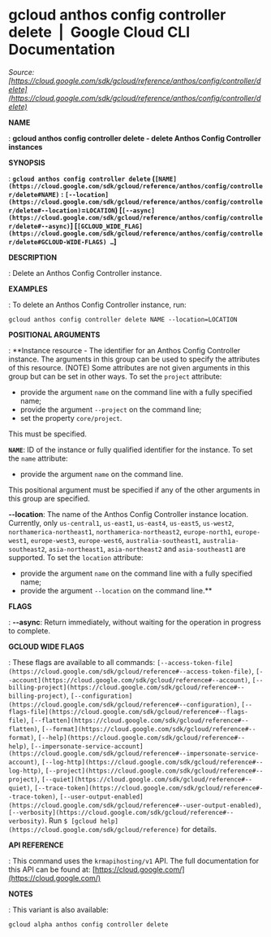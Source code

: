 # gcloud anthos config controller delete  |  Google Cloud CLI Documentation

*Source: [https://cloud.google.com/sdk/gcloud/reference/anthos/config/controller/delete](https://cloud.google.com/sdk/gcloud/reference/anthos/config/controller/delete)*

**NAME**

: **gcloud anthos config controller delete - delete Anthos Config Controller instances**

**SYNOPSIS**

: **`gcloud anthos config controller delete` (`[NAME](https://cloud.google.com/sdk/gcloud/reference/anthos/config/controller/delete#NAME)` : `[--location](https://cloud.google.com/sdk/gcloud/reference/anthos/config/controller/delete#--location)`=`LOCATION`) [`[--async](https://cloud.google.com/sdk/gcloud/reference/anthos/config/controller/delete#--async)`] [`[GCLOUD_WIDE_FLAG](https://cloud.google.com/sdk/gcloud/reference/anthos/config/controller/delete#GCLOUD-WIDE-FLAGS) …`]**

**DESCRIPTION**

: Delete an Anthos Config Controller instance.

**EXAMPLES**

: To delete an Anthos Config Controller instance, run:

```
gcloud anthos config controller delete NAME --location=LOCATION
```

**POSITIONAL ARGUMENTS**

: **Instance resource - The identifier for an Anthos Config Controller instance. The
arguments in this group can be used to specify the attributes of this resource.
(NOTE) Some attributes are not given arguments in this group but can be set in
other ways.
To set the `project` attribute:

- provide the argument `name` on the command line with a fully
specified name;
- provide the argument `--project` on the command line;
- set the property `core/project`.

This must be specified.

**`NAME`**:
ID of the instance or fully qualified identifier for the instance.
To set the `name` attribute:

- provide the argument `name` on the command line.

This positional argument must be specified if any of the other arguments in this
group are specified.

**--location**:
The name of the Anthos Config Controller instance location. Currently, only
`us-central1`, `us-east1`, `us-east4`,
`us-east5`, `us-west2`,
`northamerica-northeast1`, `northamerica-northeast2`,
`europe-north1`, `europe-west1`,
`europe-west3`, `europe-west6`,
`australia-southeast1`, `australia-southeast2`,
`asia-northeast1`, `asia-northeast2` and
`asia-southeast1` are supported.
To set the `location` attribute:

- provide the argument `name` on the command line with a fully
specified name;
- provide the argument `--location` on the command line.**

**FLAGS**

: **--async**:
Return immediately, without waiting for the operation in progress to complete.

**GCLOUD WIDE FLAGS**

: These flags are available to all commands: `[--access-token-file](https://cloud.google.com/sdk/gcloud/reference#--access-token-file)`,
`[--account](https://cloud.google.com/sdk/gcloud/reference#--account)`, `[--billing-project](https://cloud.google.com/sdk/gcloud/reference#--billing-project)`,
`[--configuration](https://cloud.google.com/sdk/gcloud/reference#--configuration)`,
`[--flags-file](https://cloud.google.com/sdk/gcloud/reference#--flags-file)`,
`[--flatten](https://cloud.google.com/sdk/gcloud/reference#--flatten)`, `[--format](https://cloud.google.com/sdk/gcloud/reference#--format)`, `[--help](https://cloud.google.com/sdk/gcloud/reference#--help)`, `[--impersonate-service-account](https://cloud.google.com/sdk/gcloud/reference#--impersonate-service-account)`,
`[--log-http](https://cloud.google.com/sdk/gcloud/reference#--log-http)`,
`[--project](https://cloud.google.com/sdk/gcloud/reference#--project)`, `[--quiet](https://cloud.google.com/sdk/gcloud/reference#--quiet)`, `[--trace-token](https://cloud.google.com/sdk/gcloud/reference#--trace-token)`, `[--user-output-enabled](https://cloud.google.com/sdk/gcloud/reference#--user-output-enabled)`,
`[--verbosity](https://cloud.google.com/sdk/gcloud/reference#--verbosity)`.
Run `$ [gcloud help](https://cloud.google.com/sdk/gcloud/reference)` for details.

**API REFERENCE**

: This command uses the `krmapihosting/v1` API. The full documentation
for this API can be found at: [https://cloud.google.com/](https://cloud.google.com/)

**NOTES**

: This variant is also available:

```
gcloud alpha anthos config controller delete
```